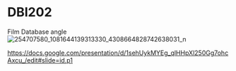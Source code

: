 # DBI202
Film Database angle
![254707580_1081644139313330_4308664828742638031_n](https://user-images.githubusercontent.com/65675853/140898290-d468dd05-e3ca-4172-a04e-d28e092c905d.png)

https://docs.google.com/presentation/d/1sehUykMYEg_qlHHpXl250Gg7ohcAxcu_/edit#slide=id.p1
